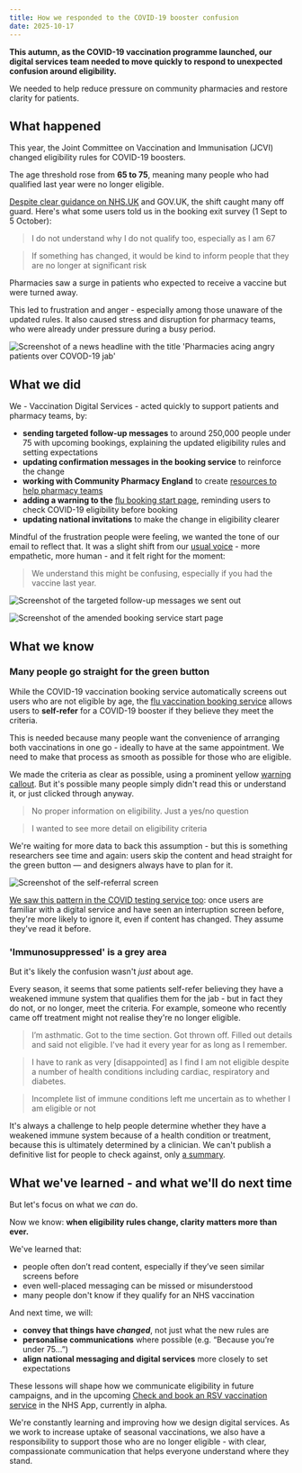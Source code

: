 ```yaml
---
title: How we responded to the COVID-19 booster confusion
date: 2025-10-17
---
```


**This autumn, as the COVID-19 vaccination programme launched, our digital services team needed to move quickly to respond to unexpected confusion around eligibility.**

We needed to help reduce pressure on community pharmacies and restore clarity for patients.

## What happened

This year, the Joint Committee on Vaccination and Immunisation (JCVI) changed eligibility rules for COVID-19 boosters.

The age threshold rose from **65 to 75**, meaning many people who had qualified last year were no longer eligible.

[Despite clear guidance on NHS.UK](https://www.nhs.uk/vaccinations/covid-19-vaccine/) and GOV.UK, the shift caught many off guard. Here's what some users told us in the booking exit survey (1 Sept to 5 October):


> I do not understand why I do not qualify too, especially as I am 67

> If something has changed, it would be kind to inform people that they are no longer at significant risk

Pharmacies saw a surge in patients who expected to receive a vaccine but were turned away.

This led to frustration and anger - especially among those unaware of the updated rules.  It also caused stress and disruption for pharmacy teams, who were already under pressure during a busy period.

![Screenshot of a news headline with the title 'Pharmacies acing angry patients over COVOD-19 jab'](headline.jpg)

## What we did

We - Vaccination Digital Services - acted quickly to support patients and pharmacy teams, by:

- **sending targeted follow-up messages** to around 250,000 people under 75 with upcoming bookings, explaining the updated eligibility rules and setting expectations
- **updating confirmation messages in the booking service** to reinforce the change
- **working with Community Pharmacy England** to create [resources to help pharmacy teams](https://cpe.org.uk/our-news/c-19-vac-eligibility-resources-to-help-pharmacy-teams/)
- **adding a warning to the** [flu booking start page](https://www.nhs.uk/nhs-services/vaccination-and-booking-services/book-flu-vaccination/), reminding users to check COVID-19 eligibility before booking
- **updating national invitations** to make the change in eligibility clearer

Mindful of the frustration people were feeling, we wanted the tone of our email to reflect that. It was a slight shift from our [usual voice](https://service-manual.nhs.uk/content/voice-and-tone) - more empathetic, more human - and it felt right for the moment:

> We understand this might be confusing, especially if you had the vaccine last year.

![Screenshot of the targeted follow-up messages we sent out](comms.png "The follow-up messages we sent, to set expectations")

![Screenshot of the amended booking service start page](flu-start-page.png "Our warning on the flu booking start page")

## What we know
### Many people go straight for the green button

While the COVID-19 vaccination booking service automatically screens out users who are not eligible by age, the [flu vaccination booking service](https://www.nhs.uk/nhs-services/vaccination-and-booking-services/book-flu-vaccination/) allows users to **self-refer** for a COVID-19 booster if they believe they meet the criteria.

This is needed because many people want the convenience of arranging both vaccinations in one go - ideally to have at the same appointment. We need to make that process as smooth as possible for those who are eligible.

We made the criteria as clear as possible, using a prominent yellow [warning callout](https://service-manual.nhs.uk/design-system/components/warning-callout). But it's possible many people simply didn't read this or understand it, or just clicked through anyway.

> No proper information on eligibility. Just a yes/no question

> I wanted to see more detail on eligibility criteria

We're waiting for more data to back this assumption - but this is something researchers see time and again: users skip the content and head straight for the green button — and designers always have to plan for it.

![Screenshot of the self-referral screen](NBS.png "Our flu booking service asks users if they'd also like a COVID-19 vaccine. We think many ineligible people clicked through.")

[We saw this pattern in the COVID testing service too](https://digital.nhs.uk/blog/design-matters/2022/covid-19-testing-tackling-eligibility): once users are familiar with a digital service and have seen an interruption screen before, they're more likely to ignore it, even if content has changed. They assume they've read it before.

### 'Immunosuppressed' is a grey area

But it's likely the confusion wasn't *just* about age.

Every season, it seems that some patients self-refer believing they have a weakened immune system that qualifies them for the jab -  but in fact they do not, or no longer, meet the criteria. For example, someone who recently came off treatment might not realise they're no longer eligible.

> I’m asthmatic. Got to the time section. Got thrown off. Filled out details and said not eligible. I've had it every year for as long as I remember.

> I have to rank as very [disappointed] as I find I am not eligible despite a number of health conditions including cardiac, respiratory and diabetes.

> Incomplete list of immune conditions left me uncertain as to whether I am eligible or not

It's always a challenge to help people determine whether they have a weakened immune system because of a health condition or treatment, because this is ultimately determined by a clinician. We can't publish a definitive list for people to check against, only [a summary](https://www.nhs.uk/vaccinations/covid-19-vaccine/).

## What we've learned - and what we'll do next time

But let's focus on what we *can* do.

Now we know: **when eligibility rules change, clarity matters more than ever.**

We've learned that:
- people often don’t read content, especially if they’ve seen similar screens before
- even well-placed messaging can be missed or misunderstood
- many people don't know if they qualify for an NHS vaccination

And next time, we will:
- **convey that things have *changed***, not just what the new rules are
- **personalise communications** where possible (e.g. “Because you’re under 75…”)
- **align national messaging and digital services** more closely to set expectations

These lessons will shape how we communicate eligibility in future campaigns, and in the upcoming [Check and book an RSV vaccination service](https://www.service-catalogue.nhs.uk/services/check-my-vaccination-record) in the NHS App, currently in alpha.

We're constantly learning and improving how we design digital services. As we work to increase uptake of seasonal vaccinations, we also have a responsibility to support those who are no longer eligible - with clear, compassionate communication that helps everyone understand where they stand.


